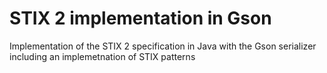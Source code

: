 # STIX 2 implementation in Gson

Implementation of the STIX 2 specification in Java with the Gson serializer including an implemetnation of STIX patterns
